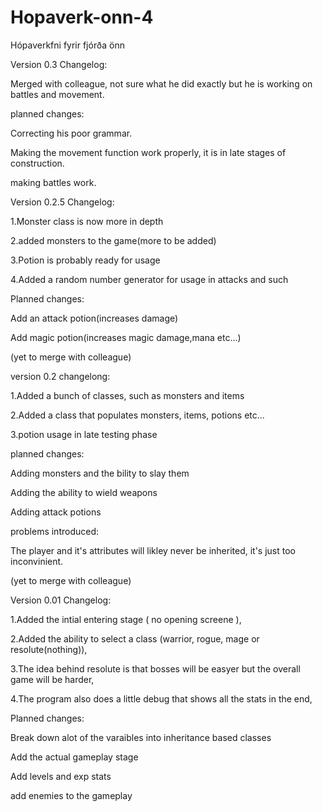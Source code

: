 # Hopaverk-onn-4
Hópaverkfni fyrir fjórða önn

Version 0.3
Changelog:

Merged with colleague, not sure what he did exactly but he is working on battles and movement.

planned changes:

Correcting his poor grammar.

Making the movement function work properly, it is in late stages of construction.

making battles work.

Version 0.2.5
Changelog:

1.Monster class is now more in depth

2.added monsters to the game(more to be added)

3.Potion is probably ready for usage

4.Added a random number generator for usage in attacks and such

Planned changes:

Add an attack potion(increases damage)

Add magic potion(increases magic damage,mana etc...)

(yet to merge with colleague)


version 0.2
changelong:

1.Added a bunch of classes, such as monsters and items

2.Added a class that populates monsters, items, potions etc...

3.potion usage in late testing phase


planned changes:

Adding monsters and the bility to slay them

Adding the ability to wield weapons

Adding attack potions


problems introduced:

The player and it's attributes will likley never be inherited, it's just too inconvinient.

(yet to merge with colleague)


Version 0.01
Changelog:

1.Added the intial entering stage ( no opening screene ),

2.Added the ability to select a class (warrior, rogue, mage or resolute(nothing)),

3.The idea behind resolute is that bosses will be easyer but the overall game will be harder,

4.The program also does a little debug that shows all the stats in the end,


Planned changes:

Break down alot of the varaibles into inheritance based classes

Add the actual gameplay stage

Add levels and exp stats

add enemies to the gameplay
